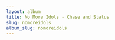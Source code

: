 ```yaml
---
layout: album
title: No More Idols - Chase and Status
slug: nomoreidols
album_slug: nomoreidols
---
```


